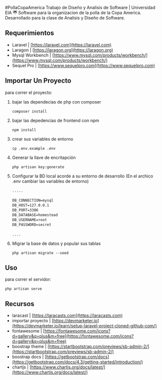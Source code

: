 #PollaCopaAmerica
Trabajo de Diseño y Analisis de Software | Universidad EIA ![logo eia](https://github.com/EIA-University/LogosEIA/blob/master/assets/png/logo-eia-icon.png?raw=true)
Software para la organizacion de la polla de la Copa America. Desarrollado para la clase de Analisis y Diseño de Software.


## Requerimientos
* Laravel | [https://laravel.com](https://laravel.com)
* Laragon | [https://laragon.org](https://laragon.org)
* Mysql Workbench | [https://www.mysql.com/products/workbench/](https://www.mysql.com/products/workbench/)
* Sequel Pro |   [https://www.sequelpro.com](https://www.sequelpro.com)


## Importar Un Proyecto
para correr el proyecto:

1. bajar las dependecias de php con composer
    ```
    composer install
    ```
2. bajar las depedencias de frontend con npm 
    ```
    npm install
    ```
4. crear sus variables de entorno 
    ```
    cp .env.example .env
    ```
5. Generar la llave de encritapción 
    ```
    php artisan key:generate
    ```
6. Configurar la BD local acorde a su entorno de desarrollo (En el archico .env  cambiar las variables de entorno)
    ```
    .....

    DB_CONNECTION=mysql
    DB_HOST=127.0.0.1
    DB_PORT=3306
    DB_DATABASE=homestead
    DB_USERNAME=root
    DB_PASSWORD=secret
    
    ....

    ```

7. Migrar la base de datos y popular sus tablas
    ```
    php artisan migrate --seed
    ```

## Uso
 para correr el servidor: 
 ```
 php artisan serve
 ```



## Recursos
* laracast | [https://laracasts.com](https://laracasts.com)
* importar proyecto | [https://devmarketer.io](https://devmarketer.io/learn/setup-laravel-project-cloned-github-com/)
* fontawesome | [https://fontawesome.com/icons?d=gallery&q=plus&m=free](https://fontawesome.com/icons?d=gallery&q=plus&m=free)
* boostrap theme | [https://startbootstrap.com/previews/sb-admin-2/](https://startbootstrap.com/previews/sb-admin-2/)
* boostrap docs | [https://getbootstrap.com/docs](https://getbootstrap.com/docs/4.3/getting-started/introduction/)
* chartjs   |  [https://www.chartjs.org/docs/latest/](https://www.chartjs.org/docs/latest/)



